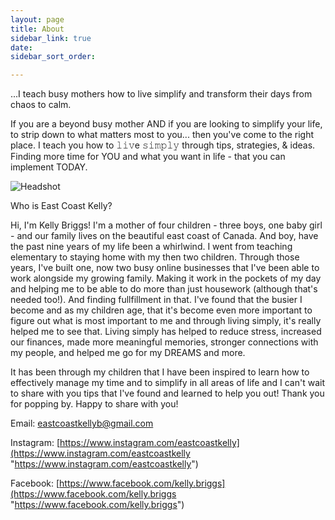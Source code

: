 ```yaml
---
layout: page
title: About
sidebar_link: true
date: 
sidebar_sort_order: 

---
```

...I teach busy mothers how to live simplify and transform their days from chaos to calm.

If you are a beyond busy mother AND if you are looking to simplify your life, to strip down to what matters most to you... then you've come to the right place. I teach you how to 𝚕𝚒𝚟e 𝚜𝚒𝚖𝚙𝚕𝚢 through tips, strategies, & ideas. Finding more time for YOU and what you want in life - that you can implement TODAY.

![Headshot](https://affectionate-pasteur-2141cf.netlify.com/static/a5be34c00eabfd96360ac0e83a7fcfc8/4884b/Briggs-33.jpg "Headshot")

Who is East Coast Kelly?

Hi, I'm Kelly Briggs! I'm a mother of four children - three boys, one baby girl - and our family lives on the beautiful east coast of Canada. And boy, have the past nine years of my life been a whirlwind. I went from teaching elementary to staying home with my then two children. Through those years, I've built one, now two busy online businesses that I've been able to work alongside my growing family. Making it work in the pockets of my day and helping me to be able to do more than just housework (although that's needed too!). And finding fullfillment in that. I've found that the busier I become and as my children age, that it's become even more important to figure out what is most important to me and through living simply, it's really helped me to see that. Living simply has helped to reduce stress, increased our finances, made more meaningful memories, stronger connections with my people, and helped me go for my DREAMS and more.

It has been through my children that I have been inspired to learn how to effectively manage my time and to simplify in all areas of life and I can't wait to share with you tips that I've found and learned to help you out! Thank you for popping by. Happy to share with you!

Email: eastcoastkellyb@gmail.com 

Instagram: [https://www.instagram.com/eastcoastkelly](https://www.instagram.com/eastcoastkelly "https://www.instagram.com/eastcoastkelly") 

Facebook: [https://www.facebook.com/kelly.briggs](https://www.facebook.com/kelly.briggs "https://www.facebook.com/kelly.briggs")